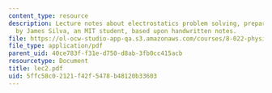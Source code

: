 ```yaml
---
content_type: resource
description: Lecture notes about electrostatics problem solving, prepared in LaTeX
  by James Silva, an MIT student, based upon handwritten notes.
file: https://ol-ocw-studio-app-qa.s3.amazonaws.com/courses/8-022-physics-ii-electricity-and-magnetism-fall-2006/5ffc58c02121f42f5478b48120b33603_lec2.pdf
file_type: application/pdf
parent_uid: 40ce783f-f31e-d750-d8ab-3fb0cc415acb
resourcetype: Document
title: lec2.pdf
uid: 5ffc58c0-2121-f42f-5478-b48120b33603
---
```

